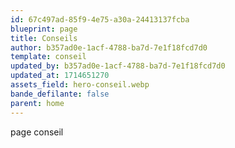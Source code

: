 ```yaml
---
id: 67c497ad-85f9-4e75-a30a-24413137fcba
blueprint: page
title: Conseils
author: b357ad0e-1acf-4788-ba7d-7e1f18fcd7d0
template: conseil
updated_by: b357ad0e-1acf-4788-ba7d-7e1f18fcd7d0
updated_at: 1714651270
assets_field: hero-conseil.webp
bande_defilante: false
parent: home
---
```

page conseil